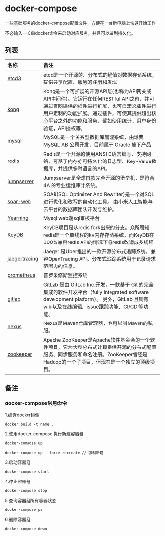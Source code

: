 # docker-compose
一些基础服务的docker-compose配置文件，方便在一台新电脑上快速开始工作

不必输入一长串docker命令来启动对应服务，并且可以做到持久化。



## 列表

| 名称 | 备注 |
|:----| :----|
| [etcd3](etcd3) | etcd是一个开源的、分布式的键值对数据存储系统，提供共享配置、服务的注册和发现 |
| [kong](kong) | Kong是一个可扩展的开源API层(也称为API网关或API中间件)。它运行在任何RESTful API之前，并可通过官网提供的插件进行扩展，也可自定义插件进行用户定制的功能扩展。通过插件，可使其提供超出核心平台之外的功能和服务，譬如使用统计，用户身份验证，API授权等。 |
| [mysql](mysql) | MySQL是一个关系型数据库管理系统，由瑞典MySQL AB 公司开发，目前属于 Oracle 旗下产品 |
| [redis](redis) | Redis是一个开源的使用ANSI C语言编写、支持网络、可基于内存亦可持久化的日志型、Key-Value数据库，并提供多种语言的API。 |
| [jumpserver](jumpserver) | Jumpserver是全球首款完全开源的堡垒机，是符合 4A 的专业运维审计系统。 |
| [soar-web](soar-web) | SOAR(SQL Optimizer And Rewriter)是一个对SQL进行优化和改写的自动化工具。 由小米人工智能与云平台的数据库团队开发与维护。 |
| [Yearning](Yearning) | Mysql web端sql审核平台 |
| [KeyDB](keydb) | KeyDB项目是从redis fork出来的分支。众所周知redis是一个单线程的kv内存存储系统，而KeyDB在100%兼容redis API的情况下将redis改造成多线程 |
| [jaegertracing](jaegertracing) | Jaeger 是Uber推出的一款开源分布式追踪系统，兼容OpenTracing API。分布式追踪系统用于记录请求范围内的信息。 |
| [prometheus](prometheus) | 普罗米修斯监控系统 |
| [gitlab](gitlab)| GitLab 是由 GitLab Inc.开发，一款基于 Git 的完全集成的软件开发平台（fully integrated software development platform）。 另外，GitLab 且具有wiki以及在线编辑、issue跟踪功能、CI/CD 等功能。
| [nexus](nexus) | Nexus是Maven仓库管理器，也可以叫Maven的私服。
| [zookeeper](zookeeper) |  Apache ZooKeeper是Apache软件基金会的一个软件项目，它为大型分布式计算提供开源的分布式配置服务、同步服务和命名注册。ZooKeeper曾经是Hadoop的一个子项目，但现在是一个独立的顶级项目。

## 备注

### docker-compose常用命令

1.编译docker镜像

```
docker build -t name .
```

2.使用docker-compose 执行新建容器组

```
docker-compose up

docker-compose up --force-recreate // 强制新建
```

3.启动容器组

```
docker-compose start
```

4.停止容器组

```
docker-compose stop
```

5.查询容器组所有容器状态

```
docker-compose ps
```

6.删除容器组

```
docker-compose down
```

